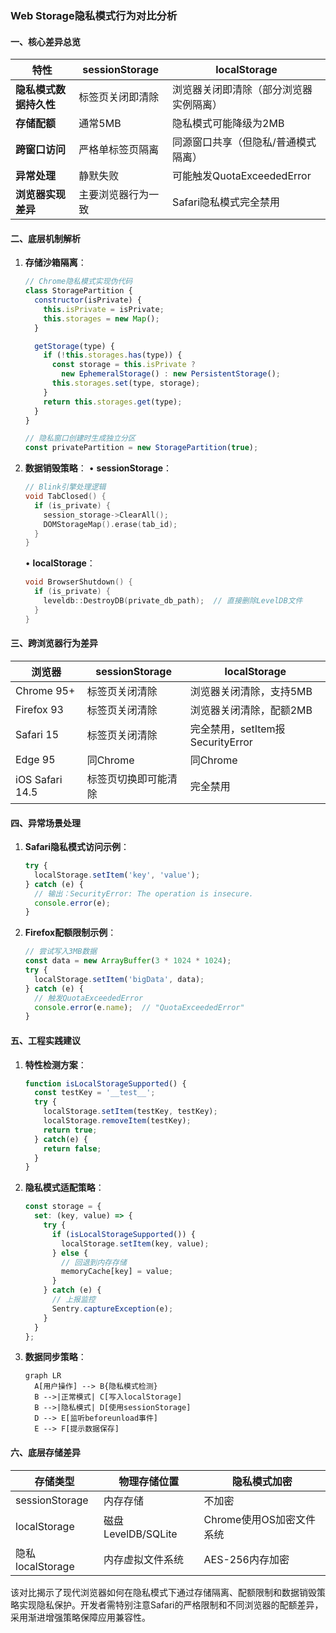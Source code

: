 ### Web Storage隐私模式行为对比分析

#### 一、核心差异总览

| **特性**               | **sessionStorage**                     | **localStorage**                      |
|------------------------|----------------------------------------|---------------------------------------|
| **隐私模式数据持久性**  | 标签页关闭即清除                        | 浏览器关闭即清除（部分浏览器实例隔离）|
| **存储配额**           | 通常5MB                                | 隐私模式可能降级为2MB                 |
| **跨窗口访问**         | 严格单标签页隔离                        | 同源窗口共享（但隐私/普通模式隔离）    |
| **异常处理**           | 静默失败                               | 可能触发QuotaExceededError            |
| **浏览器实现差异**     | 主要浏览器行为一致                      | Safari隐私模式完全禁用                |

#### 二、底层机制解析

1. **存储沙箱隔离**：
   ```javascript
   // Chrome隐私模式实现伪代码
   class StoragePartition {
     constructor(isPrivate) {
       this.isPrivate = isPrivate;
       this.storages = new Map();
     }

     getStorage(type) {
       if (!this.storages.has(type)) {
         const storage = this.isPrivate ? 
           new EphemeralStorage() : new PersistentStorage();
         this.storages.set(type, storage);
       }
       return this.storages.get(type);
     }
   }

   // 隐私窗口创建时生成独立分区
   const privatePartition = new StoragePartition(true);
   ```

2. **数据销毁策略**：
   • **sessionStorage**：
     ```cpp
     // Blink引擎处理逻辑
     void TabClosed() {
       if (is_private) {
         session_storage->ClearAll();
         DOMStorageMap().erase(tab_id);
       }
     }
     ```
   • **localStorage**：
     ```cpp
     void BrowserShutdown() {
       if (is_private) {
         leveldb::DestroyDB(private_db_path);  // 直接删除LevelDB文件
       }
     }
     ```

#### 三、跨浏览器行为差异

| **浏览器**      | **sessionStorage**                | **localStorage**                 |
|-----------------|-----------------------------------|-----------------------------------|
| Chrome 95+      | 标签页关闭清除                    | 浏览器关闭清除，支持5MB           |
| Firefox 93       | 标签页关闭清除                    | 浏览器关闭清除，配额2MB           |
| Safari 15       | 标签页关闭清除                    | 完全禁用，setItem报SecurityError  |
| Edge 95         | 同Chrome                         | 同Chrome                          |
| iOS Safari 14.5 | 标签页切换即可能清除              | 完全禁用                          |

#### 四、异常场景处理

1. **Safari隐私模式访问示例**：
   ```javascript
   try {
     localStorage.setItem('key', 'value');
   } catch (e) {
     // 输出：SecurityError: The operation is insecure.
     console.error(e);  
   }
   ```

2. **Firefox配额限制示例**：
   ```javascript
   // 尝试写入3MB数据
   const data = new ArrayBuffer(3 * 1024 * 1024);
   try {
     localStorage.setItem('bigData', data);
   } catch (e) {
     // 触发QuotaExceededError
     console.error(e.name);  // "QuotaExceededError"
   }
   ```

#### 五、工程实践建议

1. **特性检测方案**：
   ```javascript
   function isLocalStorageSupported() {
     const testKey = '__test__';
     try {
       localStorage.setItem(testKey, testKey);
       localStorage.removeItem(testKey);
       return true;
     } catch(e) {
       return false;
     }
   }
   ```

2. **隐私模式适配策略**：
   ```javascript
   const storage = {
     set: (key, value) => {
       try {
         if (isLocalStorageSupported()) {
           localStorage.setItem(key, value);
         } else {
           // 回退到内存存储
           memoryCache[key] = value; 
         }
       } catch (e) {
         // 上报监控
         Sentry.captureException(e);
       }
     }
   };
   ```

3. **数据同步策略**：
   ```mermaid
   graph LR
     A[用户操作] --> B{隐私模式检测}
     B -->|正常模式| C[写入localStorage]
     B -->|隐私模式| D[使用sessionStorage]
     D --> E[监听beforeunload事件]
     E --> F[提示数据保存]
   ```

#### 六、底层存储差异

| **存储类型**       | **物理存储位置**                  | **隐私模式加密**          |
|--------------------|-----------------------------------|--------------------------|
| sessionStorage     | 内存存储                          | 不加密                   |
| localStorage       | 磁盘LevelDB/SQLite               | Chrome使用OS加密文件系统 |
| 隐私localStorage   | 内存虚拟文件系统                   | AES-256内存加密          |

该对比揭示了现代浏览器如何在隐私模式下通过存储隔离、配额限制和数据销毁策略实现隐私保护。开发者需特别注意Safari的严格限制和不同浏览器的配额差异，采用渐进增强策略保障应用兼容性。